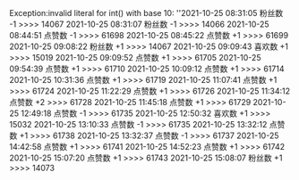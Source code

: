 Exception:invalid literal for int() with base 10: ''2021-10-25  08:31:05   粉丝数 -1 >>>> 14067
2021-10-25  08:31:07   粉丝数 -1 >>>> 14066
2021-10-25  08:44:51   点赞数 -1 >>>> 61698
2021-10-25  08:45:22   点赞数 +1 >>>> 61699
2021-10-25  09:08:22   粉丝数 +1 >>>> 14067
2021-10-25  09:09:43   喜欢数 +1 >>>> 15019
2021-10-25  09:09:52   点赞数 +1 >>>> 61705
2021-10-25  09:54:39   点赞数 +1 >>>> 61710
2021-10-25  10:09:12   点赞数 +1 >>>> 61714
2021-10-25  10:31:36   点赞数 +1 >>>> 61719
2021-10-25  11:07:41   点赞数 +1 >>>> 61724
2021-10-25  11:22:29   点赞数 +1 >>>> 61726
2021-10-25  11:34:12   点赞数 +2 >>>> 61728
2021-10-25  11:45:18   点赞数 +1 >>>> 61729
2021-10-25  12:49:18   点赞数 -1 >>>> 61735
2021-10-25  12:50:32   喜欢数 +1 >>>> 15032
2021-10-25  13:10:33   点赞数 -1 >>>> 61735
2021-10-25  13:32:12   点赞数 +1 >>>> 61738
2021-10-25  13:32:37   点赞数 -1 >>>> 61737
2021-10-25  14:42:58   点赞数 +1 >>>> 61741
2021-10-25  14:52:23   点赞数 +1 >>>> 61742
2021-10-25  15:07:20   点赞数 +1 >>>> 61743
2021-10-25  15:08:07   粉丝数 +1 >>>> 14073

